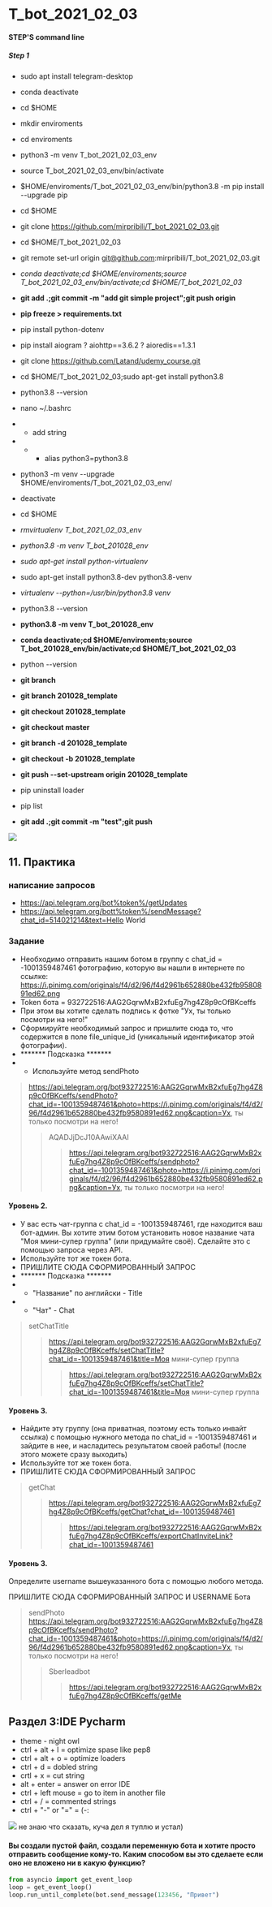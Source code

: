 # T_bot_2021_02_03

#### STEP'S command line
##### Step 1
- sudo apt install telegram-desktop 
- conda deactivate
- cd $HOME
- mkdir enviroments
- cd enviroments
- python3 -m venv T_bot_2021_02_03_env
- source T_bot_2021_02_03_env/bin/activate
- $HOME/enviroments/T_bot_2021_02_03_env/bin/python3.8 -m pip install --upgrade pip
- cd $HOME
- git clone https://github.com/mirpribili/T_bot_2021_02_03.git
- cd $HOME/T_bot_2021_02_03
- git remote set-url origin git@github.com:mirpribili/T_bot_2021_02_03.git
- *conda deactivate;cd $HOME/enviroments;source T_bot_2021_02_03_env/bin/activate;cd $HOME/T_bot_2021_02_03*
- **git add .;git commit -m "add git simple project";git push origin**
- **pip freeze > requirements.txt**

- pip install python-dotenv
- pip install aiogram
? aiohttp==3.6.2
? aioredis==1.3.1

  

- git clone https://github.com/Latand/udemy_course.git
- cd $HOME/T_bot_2021_02_03;sudo apt-get install python3.8
- python3.8 --version
- nano ~/.bashrc
- - add string
- - - alias python3=python3.8
- python3 -m venv --upgrade $HOME/enviroments/T_bot_2021_02_03_env/
- deactivate
- cd $HOME
- *rmvirtualenv T_bot_2021_02_03_env*
- *python3.8 -m venv T_bot_201028_env*
- *sudo apt-get install python-virtualenv*
- sudo apt-get install python3.8-dev python3.8-venv
- *virtualenv --python=/usr/bin/python3.8 venv*
- python3.8 --version
- **python3.8 -m venv T_bot_201028_env**
- **conda deactivate;cd $HOME/enviroments;source T_bot_201028_env/bin/activate;cd $HOME/T_bot_2021_02_03**
- python --version
- **git branch**
- **git branch 201028_template**
- **git checkout 201028_template**
- **git checkout master**
- **git branch -d 201028_template**
- **git checkout -b 201028_template**
- **git push --set-upstream origin 201028_template**
- pip uninstall loader
- pip list
- **git add .;git commit -m "test";git push**


<img src=".help\img\telegram_kurs.png"> 

## 11. Практика
### написание запросов
- https://api.telegram.org/bot%token%/getUpdates
- https://api.telegram.org/bott%token%/sendMessage?chat_id=514021214&text=Hello World

### Задание
- Необходимо отправить нашим ботом в группу с chat_id = -1001359487461 фотографию, которую вы нашли в интернете по ссылке: https://i.pinimg.com/originals/f4/d2/96/f4d2961b652880be432fb9580891ed62.png
- Token бота = 932722516:AAG2GqrwMxB2xfuEg7hg4Z8p9cOfBKceffs
- При этом вы хотите сделать подпись к фотке "Ух, ты только посмотри на него!"
- Сформируйте необходимый запрос и пришлите сюда то, что содержится в поле file_unique_id (уникальный идентификатор этой фотографии).
- ******* Подсказка ******* 
- - Используйте метод sendPhoto

> https://api.telegram.org/bot932722516:AAG2GqrwMxB2xfuEg7hg4Z8p9cOfBKceffs/sendPhoto?chat_id=-1001359487461&photo=https://i.pinimg.com/originals/f4/d2/96/f4d2961b652880be432fb9580891ed62.png&caption=Ух, ты только посмотри на него!
>> AQADJjDcJ10AAwiXAAI
>>> https://api.telegram.org/bot932722516:AAG2GqrwMxB2xfuEg7hg4Z8p9cOfBKceffs/sendphoto?chat_id=-1001359487461&photo=https://i.pinimg.com/originals/f4/d2/96/f4d2961b652880be432fb9580891ed62.png&caption=Ух, ты только посмотри на него!


#### Уровень 2.
- У вас есть чат-группа с chat_id = -1001359487461, где находится ваш бот-админ. Вы хотите этим ботом установить новое название чата "Моя мини-супер группа" (или придумайте своё). Сделайте это с помощью запроса через API.
- Используйте тот же токен бота.
- ПРИШЛИТЕ СЮДА СФОРМИРОВАННЫЙ ЗАПРОС
- ******* Подсказка ******* 
- - "Название" по английски - Title
- - "Чат" - Chat

> setChatTitle
>> https://api.telegram.org/bot932722516:AAG2GqrwMxB2xfuEg7hg4Z8p9cOfBKceffs/setChatTitle?chat_id=-1001359487461&title=Моя мини-супер группа
>>> https://api.telegram.org/bot932722516:AAG2GqrwMxB2xfuEg7hg4Z8p9cOfBKceffs/setChatTitle?chat_id=-1001359487461&title=Моя мини-супер группа

#### Уровень 3.

- Найдите эту группу (она приватная, поэтому есть только инвайт ссылка) с помощью нужного метода по chat_id = -1001359487461 и зайдите в нее, и насладитесь результатом своей работы! (после этого можете сразу выходить)
- Используйте тот же токен бота.
- ПРИШЛИТЕ СЮДА СФОРМИРОВАННЫЙ ЗАПРОС

> getChat
>> https://api.telegram.org/bot932722516:AAG2GqrwMxB2xfuEg7hg4Z8p9cOfBKceffs/getChat?chat_id=-1001359487461
>>> https://api.telegram.org/bot932722516:AAG2GqrwMxB2xfuEg7hg4Z8p9cOfBKceffs/exportChatInviteLink?chat_id=-1001359487461

#### Уровень 3.

Определите username вышеуказанного бота с помощью любого метода.

ПРИШЛИТЕ СЮДА СФОРМИРОВАННЫЙ ЗАПРОС И USERNAME Бота
> sendPhoto
> https://api.telegram.org/bot932722516:AAG2GqrwMxB2xfuEg7hg4Z8p9cOfBKceffs/sendPhoto?chat_id=-1001359487461&photo=https://i.pinimg.com/originals/f4/d2/96/f4d2961b652880be432fb9580891ed62.png&caption=Ух, ты только посмотри на него!
>> Sberleadbot
>>> https://api.telegram.org/bot932722516:AAG2GqrwMxB2xfuEg7hg4Z8p9cOfBKceffs/getMe

## Раздел 3:IDE Pycharm

- theme - night owl
- ctrl + alt + l = optimize spase like pep8
- ctrl + alt + o = optimize loaders
- ctrl + d = dobled string
- crtl + x = cut string
- alt + enter = answer on error IDE
- ctrl + left mouse = go to item in another file
- ctrl + / = commented strings
- ctrl + "-" or "=" = (-:

<img src=".help\img\причины.png"> 
не знаю что сказать, куча дел я туплю и устал)

#### Вы создали пустой файл, создали переменную бота и хотите просто отправить сообщение кому-то. Каким способом вы это сделаете если оно не вложено ни в какую функцию?

```python
from asyncio import get_event_loop
loop = get_event_loop()
loop.run_until_complete(bot.send_message(123456, "Привет")
```
